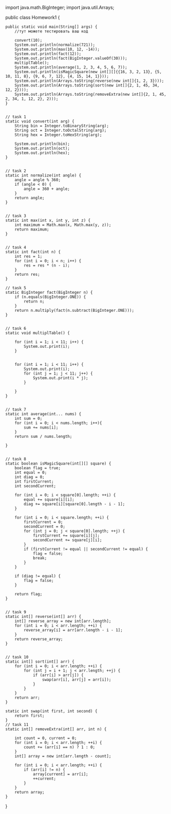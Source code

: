 import java.math.BigInteger;
import java.util.Arrays;

public class Homework1 {

    public static void main(String[] args) {
        //тут можете тестировать ваш код

        convert(10);
        System.out.println(normalize(721));
        System.out.println(max(10, 12, -14));
        System.out.println(fact(12));
        System.out.println(fact(BigInteger.valueOf(30)));
        multiplTable();
        System.out.println(average(1, 2, 3, 4, 5, 6, 7));
        System.out.println(isMagicSquare(new int[][]{{16, 3, 2, 13}, {5, 10, 11, 8}, {9, 6, 7, 12}, {4, 15, 14, 1}}));
        System.out.println(Arrays.toString(reverse(new int[]{1, 2, 3})));
        System.out.println(Arrays.toString(sort(new int[]{2, 1, 45, 34, 12, 2})));
        System.out.println(Arrays.toString(removeExtra(new int[]{2, 1, 45, 2, 34, 1, 12, 2}, 2)));
    }


    // task 1
    static void convert(int arg) {
        String bin = Integer.toBinaryString(arg);
        String oct = Integer.toOctalString(arg);
        String hex = Integer.toHexString(arg);

        System.out.println(bin);
        System.out.println(oct);
        System.out.println(hex);
    }


    // task 2
    static int normalize(int angle) {
        angle = angle % 360;
        if (angle < 0) {
            angle = 360 + angle;
        }
        return angle;
    }


    // task 3
    static int max(int x, int y, int z) {
        int maximum = Math.max(x, Math.max(y, z));
        return maximum;
    }


    // task 4
    static int fact(int n) {
        int res = 1;
        for (int i = 0; i < n; i++) {
            res = res * (n - i);
        }
        return res;
    }

    // task 5
    static BigInteger fact(BigInteger n) {
        if (n.equals(BigInteger.ONE)) {
            return n;
        }
        return n.multiply(fact(n.subtract(BigInteger.ONE)));
    }


    // task 6
    static void multiplTable() {

        for (int i = 1; i < 11; i++) {
            System.out.print(i);
        }


        for (int i = 1; i < 11; i++) {
            System.out.print(i);
            for (int j = 1; j < 11; j++) {
                System.out.print(i * j);
            }

        }
    }


    // task 7
    static int average(int... nums) {
        int sum = 0;
        for (int i = 0; i < nums.length; i++){
            sum += nums[i];
        }
        return sum / nums.length;

    }


    // task 8
    static boolean isMagicSquare(int[][] square) {
        boolean flag = true;
        int equal = 0; 
        int diag = 0; 
        int firstCurrent; 
        int secondCurrent;

        for (int i = 0; i < square[0].length; ++i) {
            equal += square[i][i];
            diag += square[i][square[0].length - i - 1];
        }

        for (int i = 0; i < square.length; ++i) {
            firstCurrent = 0;
            secondCurrent = 0;
            for (int j = 0; j < square[0].length; ++j) {
                firstCurrent += square[i][j];
                secondCurrent += square[j][i];
            }
            if (firstCurrent != equal || secondCurrent != equal) {
                flag = false;
                break;
            }
        }

        if (diag != equal) {
            flag = false;
        }

        return flag;
    }


    // task 9
    static int[] reverse(int[] arr) {
        int[] reverse_array = new int[arr.length];
        for (int i = 0; i < arr.length; ++i) {
            reverse_array[i] = arr[arr.length - i - 1];
        }
        return reverse_array;
    }


    // task 10
    static int[] sort(int[] arr) {
        for (int i = 0; i < arr.length; ++i) {
            for (int j = i + 1; j < arr.length; ++j) {
                if (arr[i] > arr[j]) {
                    swap(arr[i], arr[j] = arr[i]);
                }
            }
        }
        return arr;
    }

    static int swap(int first, int second) {
        return first;
    }
    // task 11
    static int[] removeExtra(int[] arr, int n) {

        int count = 0, current = 0;
        for (int i = 0; i < arr.length; ++i) {
            count += (arr[i] == n) ? 1 : 0;
        }
        int[] array = new int[arr.length - count];

        for (int i = 0; i < arr.length; ++i) {
            if (arr[i] != n) {
                array[current] = arr[i];
                ++current;
            }
        }
        return array;
    }
}
